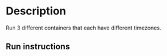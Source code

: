 # Description

Run 3 different containers that each have different timezones.

## Run instructions



